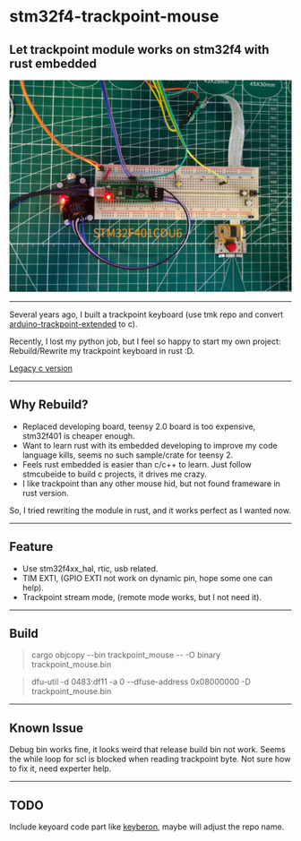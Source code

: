 # stm32f4-trackpoint-mouse

## Let trackpoint module works on stm32f4 with rust embedded

[![stm32_trackpoint](assets/stm32_trackpoint.jpg)](assets/trackpoint_mouse.mp4)

---

Several years ago, I built a trackpoint keyboard (use tmk repo and convert [arduino-trackpoint-extended](https://github.com/rampadc/arduino-trackpoint-extended) to c).

Recently, I lost my python job, but I feel so happy to start my own project: Rebuild/Rewrite my trackpoint keyboard in rust :D.

[Legacy c version](https://github.com/gzeronet/teensy-trackpoint-tmk-keyboard)

---

## Why Rebuild?

* Replaced developing board, teensy 2.0 board is too expensive, stm32f401 is cheaper enough.
* Want to learn rust with its embedded developing to improve my code language kills, seems no such sample/crate for teensy 2.
* Feels rust embedded is easier than c/c++ to learn. Just follow stmcubeide to build c projects, it drives me crazy.
* I like trackpoint than any other mouse hid, but not found frameware in rust version.

So, I tried rewriting the module in rust, and it works perfect as I wanted now.

---

## Feature

* Use stm32f4xx_hal, rtic, usb related.
* TIM EXTI, (GPIO EXTI not work on dynamic pin, hope some one can help).
* Trackpoint stream mode, (remote mode works, but I not need it).

---

## Build

> cargo objcopy --bin trackpoint_mouse -- -O binary trackpoint_mouse.bin

> dfu-util -d 0483:df11 -a 0 --dfuse-address 0x08000000 -D trackpoint_mouse.bin

---

## Known Issue

Debug bin works fine, it looks weird that release build bin not work. Seems the while loop for scl is blocked when reading trackpoint byte. Not sure how to fix it, need experter help.

---

## TODO

Include keyoard code part like [keyberon](https://github.com/TeXitoi/keyberon), maybe will adjust the repo name.

